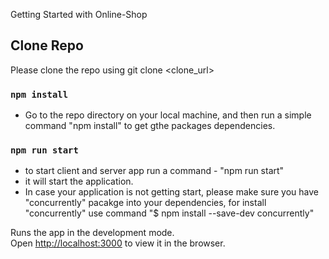 
Getting Started with Online-Shop

## Clone Repo
Please clone the repo using git clone <clone_url>

### `npm install`

- Go to the repo directory on your local machine, and then run a simple command "npm install" to get gthe packages dependencies.

### `npm run start`
- to start client and server app run a command - "npm run start"
- it will start the application.
- In case your application is not getting start, please make sure you have "concurrently" pacakge into your dependencies,
  for install "concurrently" use command "$ npm install --save-dev concurrently"

Runs the app in the development mode.\
Open [http://localhost:3000](http://localhost:3000) to view it in the browser.
